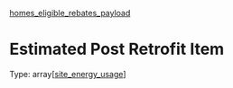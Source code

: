 


  
[homes_eligible_rebates_payload](homes_eligible_rebates_payload.md)
# Estimated Post Retrofit Item
  
Type: array[[site_energy_usage](site_energy_usage.md)]